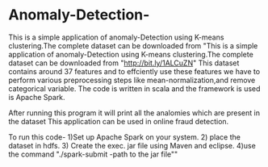 # Anomaly-Detection-
This is a simple application of anomaly-Detection using K-means clustering.The complete dataset can be downloaded from "This is a simple application of anomaly-Detection using K-means clustering.The complete dataset can be downloaded from "http://bit.ly/1ALCuZN" This dataset contains around 37 features and to effciently use these features we have to perform various preprocessing steps like mean-normalization,and remove categorical variable. The code is written in scala and the framework is used is Apache Spark.

After running this program it will print all the analomies which are present in the dataset This application can be used in online fraud detection.

To run this code- 1)Set up Apache Spark on your system. 2) place the dataset in hdfs. 3) Create the exec. jar file using Maven and eclipse. 4)use the command "./spark-submit -path to the jar file""
